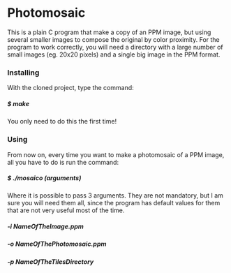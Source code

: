 # Photomosaic


This is a plain C program that make a copy of an PPM image, but using several smaller images to compose the original by color proximity.
For the program to work correctly, you will need a directory with a large number of small images (eg. 20x20 pixels) and a single big image in the PPM format.

### Installing

With the cloned project, type the command:

##### $ make

You only need to do this the first time!

### Using

From now on, every time you want to make a photomosaic of a PPM image, all you have to do is run the command:

##### $ ./mosaico (arguments)

Where it is possible to pass 3 arguments. They are not mandatory, but I am sure you will need them all, since the program has default values for them that are not very useful most of the time.

##### -i NameOfTheImage.ppm

##### -o NameOfThePhotomosaic.ppm

##### -p NameOfTheTilesDirectory
